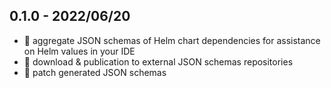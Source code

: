 ## 0.1.0 - 2022/06/20

- :rocket: aggregate JSON schemas of Helm chart dependencies for assistance on Helm values in your IDE
- :rocket: download & publication to external JSON schemas repositories
- :rocket: patch generated JSON schemas